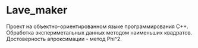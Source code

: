 # Lave_maker

Проект на объектно-ориентированном языке программирования С++.
Обработка экспериметальных данных методом наименьших квадратов. Достоверность апроксимации - метод Phi^2.
